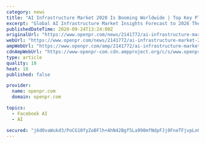```yaml
---
category: news
title: "AI Infrastructure Market 2020 Is Booming Worldwide | Top Key Players : Xilinx, CiscoNutanix, Habana Labs, Oracle"
excerpt: "Global AI Infrastructure Market Insights Forecast to 2026 The AI Infrastructure Market report helps identify the biggest opportunities in the AI Infrastructure industry space and offers accurate latent demand forecasting that empowers quantitative decision making among AI Infrastructure market players"
publishedDateTime: 2020-09-24T13:24:00Z
originalUrl: "https://www.openpr.com/news/2141772/ai-infrastructure-market-2020-is-booming-worldwide-top-key"
webUrl: "https://www.openpr.com/news/2141772/ai-infrastructure-market-2020-is-booming-worldwide-top-key"
ampWebUrl: "https://www.openpr.com/amp/2141772/ai-infrastructure-market-2020-is-booming-worldwide-top-key"
cdnAmpWebUrl: "https://www-openpr-com.cdn.ampproject.org/c/s/www.openpr.com/amp/2141772/ai-infrastructure-market-2020-is-booming-worldwide-top-key"
type: article
quality: 18
heat: 18
published: false

provider:
  name: openpr.com
  domain: openpr.com

topics:
  - Facebook AI
  - AI

secured: "j6d0vaWukd3/PoCG10fyZoBFlh+AhN42Bgf5La990mfNdpFJj0FneTFjvpLnO11Cd+w2tW728gPQyT8kqH0SMgyL4uTGKz9DbkgY8uia4AAKeyFFu9O07ro3ezGO8rWf3VX3GvI4fNc1XxrJVnAnBUpMxIhMr2rLkb2chRzWVdlgbT6lZky6e6VO9yHzeoVFG7KITL4h3l0iqmoz9N1uDVewVsfmeJFdwKVDAQAptmxHlsSSVkOhF4eguw4N8XlnE8Pxl69BwaE+15uyA1M7LNPKdHbMK3fe+FOXBffmXlxFjbPM5H1n8nooDykE+8q5kYNpQAG8OE7pQdklOzdf3Z6EU3pfym4AZz4R1EcjRTs=;fgfNmmt53qOsZTNGO/w5ZQ=="
---
```


